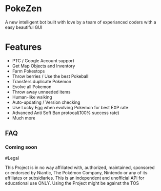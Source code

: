 # PokeZen
A new intelligent bot built with love by a team of experianced coders with a easy beautiful GUI








# Features

- PTC / Google Account support
- Get Map Objects and Inventory
- Farm Pokestops
- Throw berries / Use the best Pokeball
- Transfers duplicate Pokemon
- Evolve all Pokemon
- Throw away unneeded items
- Human-like walking
- Auto-updating / Version checking
- Use Lucky Egg when evolving Pokemon for best EXP rate
- Advanced Anti Soft Ban protocal(100% success rate)
- Much more

## FAQ

### Coming soon

#Legal

This Project is in no way affiliated with, authorized, maintained, sponsored or endorsed by Niantic, The Pokémon Company, Nintendo or any of its affiliates or subsidiaries. This is an independent and unofficial API for educational use ONLY. Using the Project might be against the TOS

